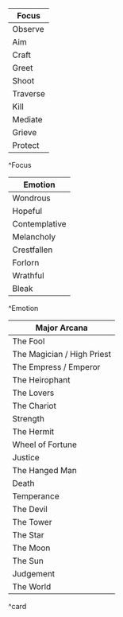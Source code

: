 | Focus    |
| -------- |
| Observe  |
| Aim      |
| Craft    |
| Greet    |
| Shoot    |
| Traverse |
| Kill     |
| Mediate  |
| Grieve   |
| Protect         |
^Focus

| Emotion       |
| ------------- |
| Wondrous      |
| Hopeful       |
| Contemplative |
| Melancholy    |
| Crestfallen   |
| Forlorn       |
| Wrathful      |
| Bleak         |
^Emotion

| Major Arcana               |
| -------------------------- |
| The Fool                   |
| The Magician / High Priest |
| The Empress / Emperor      |
| The Heirophant             |
| The Lovers                 |
| The Chariot                |
| Strength                   |
| The Hermit                 |
| Wheel of Fortune           |
| Justice                    |
| The Hanged Man             |
| Death                      |
| Temperance                 |
| The Devil                  |
| The Tower                  |
| The Star                   |
| The Moon                   |
| The Sun                    |
| Judgement                  |
| The World                  |
^card